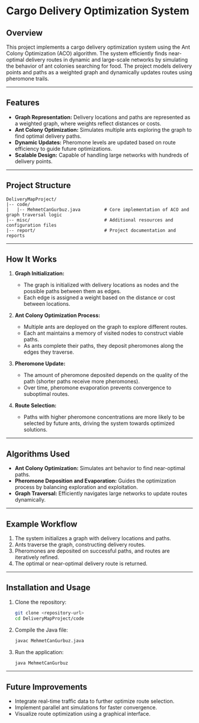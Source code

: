 # Cargo Delivery Optimization System

## Overview
This project implements a cargo delivery optimization system using the Ant Colony Optimization (ACO) algorithm. The system efficiently finds near-optimal delivery routes in dynamic and large-scale networks by simulating the behavior of ant colonies searching for food. The project models delivery points and paths as a weighted graph and dynamically updates routes using pheromone trails.

---

## Features
- **Graph Representation:** Delivery locations and paths are represented as a weighted graph, where weights reflect distances or costs.
- **Ant Colony Optimization:** Simulates multiple ants exploring the graph to find optimal delivery paths.
- **Dynamic Updates:** Pheromone levels are updated based on route efficiency to guide future optimizations.
- **Scalable Design:** Capable of handling large networks with hundreds of delivery points.

---

## Project Structure

```
DeliveryMapProject/
|-- code/
|   |-- MehmetCanGurbuz.java         # Core implementation of ACO and graph traversal logic
|-- misc/                            # Additional resources and configuration files
|-- report/                          # Project documentation and reports
```

---

## How It Works

1. **Graph Initialization:**
    - The graph is initialized with delivery locations as nodes and the possible paths between them as edges.
    - Each edge is assigned a weight based on the distance or cost between locations.

2. **Ant Colony Optimization Process:**
    - Multiple ants are deployed on the graph to explore different routes.
    - Each ant maintains a memory of visited nodes to construct viable paths.
    - As ants complete their paths, they deposit pheromones along the edges they traverse.

3. **Pheromone Update:**
    - The amount of pheromone deposited depends on the quality of the path (shorter paths receive more pheromones).
    - Over time, pheromone evaporation prevents convergence to suboptimal routes.

4. **Route Selection:**
    - Paths with higher pheromone concentrations are more likely to be selected by future ants, driving the system towards optimized solutions.

---

## Algorithms Used
- **Ant Colony Optimization:** Simulates ant behavior to find near-optimal paths.
- **Pheromone Deposition and Evaporation:** Guides the optimization process by balancing exploration and exploitation.
- **Graph Traversal:** Efficiently navigates large networks to update routes dynamically.

---

## Example Workflow
1. The system initializes a graph with delivery locations and paths.
2. Ants traverse the graph, constructing delivery routes.
3. Pheromones are deposited on successful paths, and routes are iteratively refined.
4. The optimal or near-optimal delivery route is returned.

---

## Installation and Usage

1. Clone the repository:
    ```bash
    git clone <repository-url>
    cd DeliveryMapProject/code
    ```

2. Compile the Java file:
    ```bash
    javac MehmetCanGurbuz.java
    ```

3. Run the application:
    ```bash
    java MehmetCanGurbuz
    ```

---

## Future Improvements
- Integrate real-time traffic data to further optimize route selection.
- Implement parallel ant simulations for faster convergence.
- Visualize route optimization using a graphical interface.


